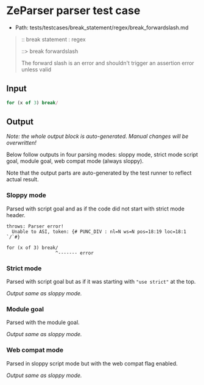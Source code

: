 # ZeParser parser test case

- Path: tests/testcases/break_statement/regex/break_forwardslash.md

> :: break statement : regex
>
> ::> break forwardslash
>
> The forward slash is an error and shouldn't trigger an assertion error unless valid


## Input

`````js
for (x of 3) break/
`````

## Output

_Note: the whole output block is auto-generated. Manual changes will be overwritten!_

Below follow outputs in four parsing modes: sloppy mode, strict mode script goal, module goal, web compat mode (always sloppy).

Note that the output parts are auto-generated by the test runner to reflect actual result.

### Sloppy mode

Parsed with script goal and as if the code did not start with strict mode header.

`````
throws: Parser error!
  Unable to ASI, token: {# PUNC_DIV : nl=N ws=N pos=18:19 loc=18:1 `/`#}

for (x of 3) break/
                  ^------- error
`````

### Strict mode

Parsed with script goal but as if it was starting with `"use strict"` at the top.

_Output same as sloppy mode._

### Module goal

Parsed with the module goal.

_Output same as sloppy mode._

### Web compat mode

Parsed in sloppy script mode but with the web compat flag enabled.

_Output same as sloppy mode._
